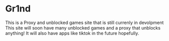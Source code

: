 # Gr1nd
This is a Proxy and unblocked games site that is still currenly in devolpment
This site will soon have many unblocked games and a proxy that unblocks anything!
It will also have apps like tiktok in the future hopefully.
